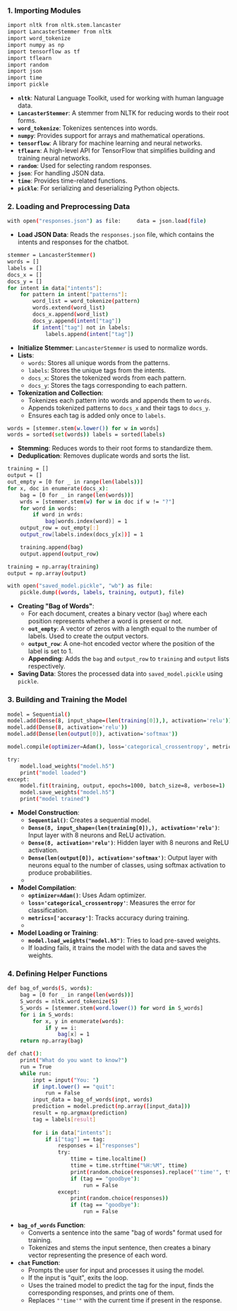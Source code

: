 ### **1. Importing Modules**

```bash
import nltk from nltk.stem.lancaster 
import LancasterStemmer from nltk 
import word_tokenize 
import numpy as np 
import tensorflow as tf 
import tflearn 
import random 
import json 
import time 
import pickle
```

- **`nltk`**: Natural Language Toolkit, used for working with human language data.
- **`LancasterStemmer`**: A stemmer from NLTK for reducing words to their root forms.
- **`word_tokenize`**: Tokenizes sentences into words.
- **`numpy`**: Provides support for arrays and mathematical operations.
- **`tensorflow`**: A library for machine learning and neural networks.
- **`tflearn`**: A high-level API for TensorFlow that simplifies building and training neural networks.
- **`random`**: Used for selecting random responses.
- **`json`**: For handling JSON data.
- **`time`**: Provides time-related functions.
- **`pickle`**: For serializing and deserializing Python objects.

### **2. Loading and Preprocessing Data**


```bash
with open("responses.json") as file:     data = json.load(file)
```

- **Load JSON Data**: Reads the `responses.json` file, which contains the intents and responses for the chatbot.

```bash
stemmer = LancasterStemmer()  
words = [] 
labels = [] 
docs_x = [] 
docs_y = []  
for intent in data["intents"]:     
    for pattern in intent["patterns"]:         
        word_list = word_tokenize(pattern)         
        words.extend(word_list)         
        docs_x.append(word_list)         
        docs_y.append(intent["tag"])         
        if intent["tag"] not in labels:             
            labels.append(intent["tag"])
```

- **Initialize Stemmer**: `LancasterStemmer` is used to normalize words.
- **Lists**:
    - `words`: Stores all unique words from the patterns.
    - `labels`: Stores the unique tags from the intents.
    - `docs_x`: Stores the tokenized words from each pattern.
    - `docs_y`: Stores the tags corresponding to each pattern.
- **Tokenization and Collection**:
    - Tokenizes each pattern into words and appends them to `words`.
    - Appends tokenized patterns to `docs_x` and their tags to `docs_y`.
    - Ensures each tag is added only once to `labels`.

```bash
words = [stemmer.stem(w.lower()) for w in words] 
words = sorted(set(words)) labels = sorted(labels)
```

- **Stemming**: Reduces words to their root forms to standardize them.
- **Deduplication**: Removes duplicate words and sorts the list.

```bash
training = [] 
output = [] 
out_empty = [0 for _ in range(len(labels))]  
for x, doc in enumerate(docs_x):
    bag = [0 for _ in range(len(words))]
    wrds = [stemmer.stem(w) for w in doc if w != "?"]
    for word in words:
        if word in wrds:
            bag[words.index(word)] = 1
    output_row = out_empty[:]
    output_row[labels.index(docs_y[x])] = 1

    training.append(bag)
    output.append(output_row)

training = np.array(training)
output = np.array(output)

with open("saved_model.pickle", "wb") as file:
    pickle.dump((words, labels, training, output), file)

```

- **Creating "Bag of Words"**:
    - For each document, creates a binary vector (`bag`) where each position represents whether a word is present or not.
    - **`out_empty`**: A vector of zeros with a length equal to the number of labels. Used to create the output vectors.
    - **`output_row`**: A one-hot encoded vector where the position of the label is set to 1.
    - **Appending**: Adds the `bag` and `output_row` to `training` and `output` lists respectively.
- **Saving Data**: Stores the processed data into `saved_model.pickle` using `pickle`.

### **3. Building and Training the Model**

```bash
model = Sequential()
model.add(Dense(8, input_shape=(len(training[0]),), activation='relu'))
model.add(Dense(8, activation='relu'))
model.add(Dense(len(output[0]), activation='softmax'))

model.compile(optimizer=Adam(), loss='categorical_crossentropy', metrics=['accuracy'])

try:
    model.load_weights("model.h5")
    print("model loaded")
except:
    model.fit(training, output, epochs=1000, batch_size=8, verbose=1)
    model.save_weights("model.h5")
    print("model trained")

```
- **Model Construction**:
    - **`Sequential()`**: Creates a sequential model.
    - **`Dense(8, input_shape=(len(training[0]),), activation='relu')`**: Input layer with 8 neurons and ReLU activation.
    - **`Dense(8, activation='relu')`**: Hidden layer with 8 neurons and ReLU activation.
    - **`Dense(len(output[0]), activation='softmax')`**: Output layer with neurons equal to the number of classes, using softmax activation to produce probabilities.
    - 
- **Model Compilation**:
    - **`optimizer=Adam()`**: Uses Adam optimizer.
    - **`loss='categorical_crossentropy'`**: Measures the error for classification.
    - **`metrics=['accuracy']`**: Tracks accuracy during training.
    - 
- **Model Loading or Training**:
    - **`model.load_weights("model.h5")`**: Tries to load pre-saved weights.
    - If loading fails, it trains the model with the data and saves the weights.

### **4. Defining Helper Functions**

```bash
def bag_of_words(S, words):
    bag = [0 for _ in range(len(words))]
    S_words = nltk.word_tokenize(S)
    S_words = [stemmer.stem(word.lower()) for word in S_words]
    for i in S_words:
        for x, y in enumerate(words):
            if y == i:
                bag[x] = 1
    return np.array(bag)  

def chat():
    print("What do you want to know?")
    run = True
    while run:
        inpt = input("You: ")
        if inpt.lower() == "quit":
            run = False        
        input_data = bag_of_words(inpt, words)        
        prediction = model.predict(np.array([input_data]))  
        result = np.argmax(prediction)
        tag = labels[result]
        
        for i in data["intents"]:
            if i["tag"] == tag:
                responses = i["responses"]
                try:                    
                    ttime = time.localtime()
                    ttime = time.strftime("%H:%M", ttime)
                    print(random.choice(responses).replace("'time'", ttime))
                    if (tag == "goodbye"):                        
                        run = False
                except:
                    print(random.choice(responses))
                    if (tag == "goodbye"):                        
                        run = False

```

- **`bag_of_words` Function**:
    - Converts a sentence into the same "bag of words" format used for training.
    - Tokenizes and stems the input sentence, then creates a binary vector representing the presence of each word.
- **`chat` Function**:
    - Prompts the user for input and processes it using the model.
    - If the input is "quit", exits the loop.
    - Uses the trained model to predict the tag for the input, finds the corresponding responses, and prints one of them.
    - Replaces `"'time'"` with the current time if present in the response.